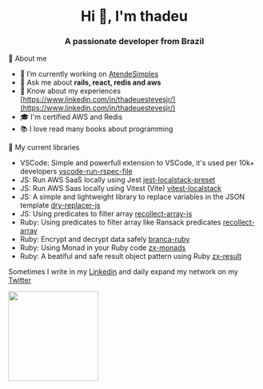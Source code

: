 <h1 align="center">Hi 👋, I'm thadeu</h1>
<h3 align="center">A passionate developer from Brazil</h3>

💭 About me
- 🔭 I’m currently working on [AtendeSimples](https://www.atendesimples.com/)
- 💬 Ask me about **rails, react, redis and aws**
- 📄 Know about my experiences [https://www.linkedin.com/in/thadeuestevesjr/](https://www.linkedin.com/in/thadeuestevesjr/)
- 🎓 I'm certified AWS and Redis
- 📚 I love read many books about programming

💎 My current libraries

- VSCode: Simple and powerfull extension to VSCode, it's used per 10k+ developers [vscode-run-rspec-file](https://github.com/thadeu/vscode-run-rspec-file)
- JS: Run AWS SaaS locally using Jest [jest-localstack-preset](https://github.com/thadeu/jest-localstack-preset)
- JS: Run AWS Saas locally using Vitest (Vite) [vitest-localstack](https://github.com/thadeu/vitest-localstack)
- JS: A simple and lightweight library to replace variables in the JSON template [dry-replacer-js](https://github.com/thadeu/dry-replacer-js)
- JS: Using predicates to filter array [recollect-array-js](https://github.com/thadeu/recollect-array-js)
- Ruby: Using predicates to filter array like Ransack predicates [recollect-array](https://github.com/thadeu/recollect-array)
- Ruby: Encrypt and decrypt data safely [branca-ruby](https://github.com/thadeu/branca-ruby)
- Ruby: Using Monad in your Ruby code [zx-monads](https://github.com/thadeu/zx-monads)
- Ruby: A beatiful and safe result object pattern using Ruby [zx-result](https://github.com/thadeu/zx-result)

Sometimes I write in my [Linkedin](https://linkedin.com/in/thadeuestevesjr) and daily expand my network on my [Twitter](https://twitter.com/iamthadeu)

<div>
  <img height="180em" src="https://github-readme-stats.vercel.app/api/top-langs/?username=thadeu&langs_count=6&layout=compact&theme=onedark" /> 
</div>
